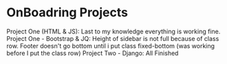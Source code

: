 # OnBoadring Projects
Project One (HTML & JS): 
  Last to my knowledge everything is working fine. 
Project One - Bootstrap & JQ: 
  Height of sidebar is not full because of class row. 
  Footer doesn't go bottom until i put class fixed-bottom (was working before I put the class row) 
Project Two - Django: 
  All Finished
